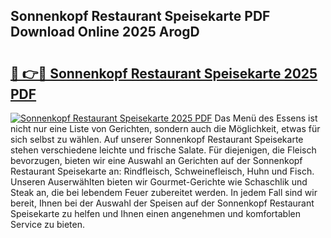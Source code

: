 ## Sonnenkopf Restaurant Speisekarte PDF Download Online 2025 ArogD

# <h2><a href="http://gccuy11.nevu.top/?p=Sonnenkopf+Restaurant+Speisekarte">🔗 👉🔴 Sonnenkopf Restaurant Speisekarte 2025 PDF</a></h2>

[![Sonnenkopf Restaurant Speisekarte 2025 PDF](https://i.imgur.com/dBaPXMq.png)](http://gccuy11.nevu.top/?p=Sonnenkopf+Restaurant+Speisekarte)
Das Menü des Essens ist nicht nur eine Liste von Gerichten, sondern auch die Möglichkeit, etwas für sich selbst zu wählen. Auf unserer Sonnenkopf Restaurant Speisekarte stehen verschiedene leichte und frische Salate. Für diejenigen, die Fleisch bevorzugen, bieten wir eine Auswahl an Gerichten auf der Sonnenkopf Restaurant Speisekarte an: Rindfleisch, Schweinefleisch, Huhn und Fisch. Unseren Auserwählten bieten wir Gourmet-Gerichte wie Schaschlik und Steak an, die bei lebendem Feuer zubereitet werden. In jedem Fall sind wir bereit, Ihnen bei der Auswahl der Speisen auf der Sonnenkopf Restaurant Speisekarte zu helfen und Ihnen einen angenehmen und komfortablen Service zu bieten.
